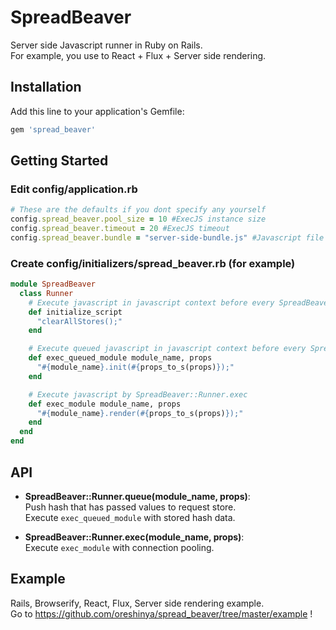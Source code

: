 # SpreadBeaver
Server side Javascript runner in Ruby on Rails.  
For example, you use to React + Flux + Server side rendering.

## Installation

Add this line to your application's Gemfile:

```ruby
gem 'spread_beaver'
```

## Getting Started

### Edit config/application.rb
```ruby
# These are the defaults if you dont specify any yourself
config.spread_beaver.pool_size = 10 #ExecJS instance size
config.spread_beaver.timeout = 20 #ExecJS timeout
config.spread_beaver.bundle = "server-side-bundle.js" #Javascript file placed at under app/assets/javascripts
```

### Create config/initializers/spread_beaver.rb (for example)
```ruby
module SpreadBeaver
  class Runner
    # Execute javascript in javascript context before every SpreadBeaver::Runner.exec
    def initialize_script
      "clearAllStores();"
    end

    # Execute queued javascript in javascript context before every SpreadBeaver::Runner.exec
    def exec_queued_module module_name, props
      "#{module_name}.init(#{props_to_s(props)});"
    end

    # Execute javascript by SpreadBeaver::Runner.exec
    def exec_module module_name, props
      "#{module_name}.render(#{props_to_s(props)});"
    end
  end
end
```

## API

- **SpreadBeaver::Runner.queue(module_name, props)**:  
Push hash that has passed values to request store.  
Execute `exec_queued_module` with stored hash data.

- **SpreadBeaver::Runner.exec(module_name, props)**:  
Execute `exec_module` with connection pooling.

## Example
Rails, Browserify, React, Flux, Server side rendering example.  
Go to https://github.com/oreshinya/spread_beaver/tree/master/example !
